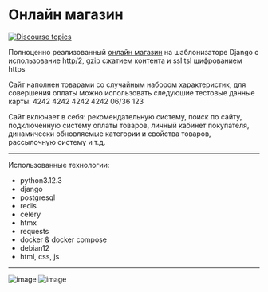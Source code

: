 # Онлайн магазин
[![Discourse topics](https://img.shields.io/badge/License-GPLv3-orange)](https://www.gnu.org/licenses/gpl-3.0) 

Полноценно реализованный [онлайн магазин](https://shop.chervanev.ru/) на шаблонизаторе Django с использование http/2, gzip сжатием контента и ssl tsl шифрованием https 

Сайт наполнен товарами со случайным набором характеристик, для совершения оплаты можно использовать следуюшие тестовые данные карты:
4242 4242 4242 4242
06/36 123


Сайт включает в себя: рекомендательную систему, поиск по сайту, подключенную систему оплаты товаров, личный кабинет покупателя, динамически обновляемые категории и свойства товаров, рассылочную систему и т.д.

---

Использованные технологии:
- python3.12.3
- django
- postgresql
- redis
- celery
- htmx
- requests
- docker & docker compose
- debian12
- html, css, js

---

![image](https://github.com/pulivilizator/Shop/assets/112427972/a62a1d8c-091c-4f92-a0e7-ce153046fe50)
![image](https://github.com/pulivilizator/Shop/assets/112427972/fabd7d50-7297-4597-8f19-96aa92e1d3bf)
